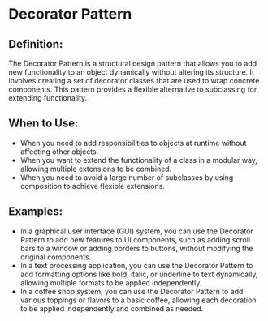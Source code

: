 # Decorator Pattern

## Definition:
The Decorator Pattern is a structural design pattern that allows you to add new functionality to an object dynamically without altering its structure. It involves creating a set of decorator classes that are used to wrap concrete components. This pattern provides a flexible alternative to subclassing for extending functionality.

## When to Use:
- When you need to add responsibilities to objects at runtime without affecting other objects.
- When you want to extend the functionality of a class in a modular way, allowing multiple extensions to be combined.
- When you need to avoid a large number of subclasses by using composition to achieve flexible extensions.

## Examples:
- In a graphical user interface (GUI) system, you can use the Decorator Pattern to add new features to UI components, such as adding scroll bars to a window or adding borders to buttons, without modifying the original components.
- In a text processing application, you can use the Decorator Pattern to add formatting options like bold, italic, or underline to text dynamically, allowing multiple formats to be applied independently.
- In a coffee shop system, you can use the Decorator Pattern to add various toppings or flavors to a basic coffee, allowing each decoration to be applied independently and combined as needed.
